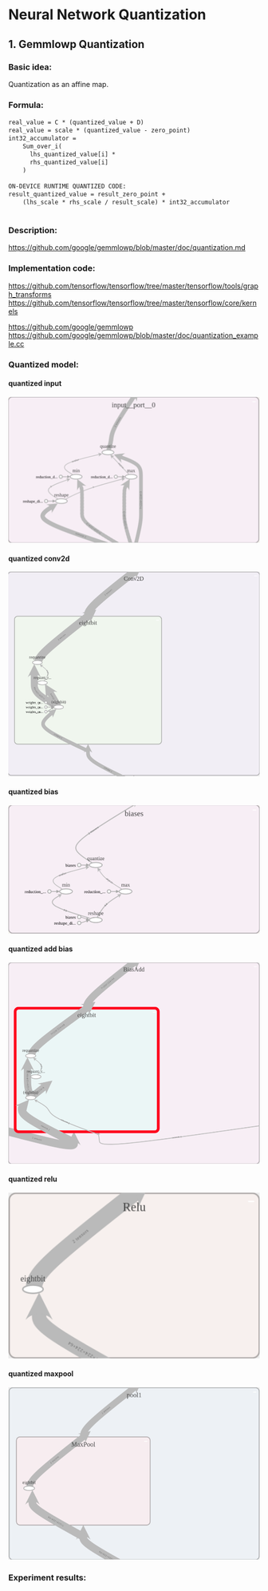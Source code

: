# Neural Network Quantization


## 1. Gemmlowp Quantization
### Basic idea:
Quantization as an affine map.

### Formula:
```
real_value = C * (quantized_value + D)
real_value = scale * (quantized_value - zero_point)
int32_accumulator =
    Sum_over_i(
      lhs_quantized_value[i] *
      rhs_quantized_value[i]
    )      

ON-DEVICE RUNTIME QUANTIZED CODE:
result_quantized_value = result_zero_point +
    (lhs_scale * rhs_scale / result_scale) * int32_accumulator 
    
```                                               
### Description: 
https://github.com/google/gemmlowp/blob/master/doc/quantization.md
### Implementation code:
https://github.com/tensorflow/tensorflow/tree/master/tensorflow/tools/graph_transforms
https://github.com/tensorflow/tensorflow/tree/master/tensorflow/core/kernels

https://github.com/google/gemmlowp
https://github.com/google/gemmlowp/blob/master/doc/quantization_example.cc

### Quantized model:
#### quantized input
![image](https://github.com/shengweigit/notebook/blob/master/compression/quantization/png/quantized_input.png)

#### quantized conv2d
![image](https://github.com/shengweigit/notebook/blob/master/compression/quantization/png/quantized_conv2d.png)

#### quantized bias
![image](https://github.com/shengweigit/notebook/blob/master/compression/quantization/png/quantized_bias.png)

#### quantized add bias
![image](https://github.com/shengweigit/notebook/blob/master/compression/quantization/png/quantized_bias_add.png)

#### quantized relu
![image](https://github.com/shengweigit/notebook/blob/master/compression/quantization/png/quantized_relu.png)

#### quantized maxpool
![image](https://github.com/shengweigit/notebook/blob/master/compression/quantization/png/quantized_maxpool.png)

### Experiment results:

